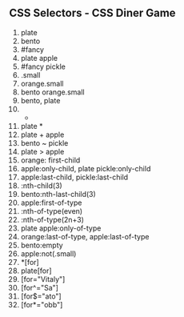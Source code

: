 ## CSS Selectors - CSS Diner Game

1. plate
2. bento
3. #fancy
4. plate apple
5. #fancy pickle 
6. .small
7. orange.small
8. bento orange.small
9. bento, plate
10. *
11. plate *
12. plate + apple
13. bento ~ pickle
14. plate > apple
15. orange: first-child
16. apple:only-child, plate pickle:only-child
17. apple:last-child, pickle:last-child
18. :nth-child(3)
19. bento:nth-last-child(3)
20. apple:first-of-type
21. :nth-of-type(even)
22. :nth-of-type(2n+3)
23. plate apple:only-of-type
24. orange:last-of-type, apple:last-of-type
25. bento:empty
26. apple:not(.small)
27. *[for]
28. plate[for]
29. [for="Vitaly"]
30. [for^="Sa"]
31. [for$="ato"]
32. [for*="obb"]
